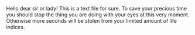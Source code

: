 Hello dear sir or lady! This is a text file for sure. To save your precious time you should stop the thing you are doing with your eyes at this very moment. Otherwise more seconds will be stolen from your limited amount of life indices.  